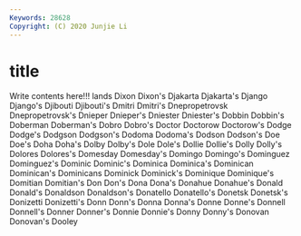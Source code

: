 ```yaml
---
Keywords: 28628
Copyright: (C) 2020 Junjie Li
---
```


# title

Write contents here!!!
lands 
Dixon
Dixon's 
Djakarta 
Djakarta's 
Django 
Django's 
Djibouti 
Djibouti's 
Dmitri 
Dmitri's 
Dnepropetrovsk
Dnepropetrovsk's 
Dnieper 
Dnieper's 
Dniester 
Dniester's 
Dobbin 
Dobbin's 
Doberman 
Doberman's 
Dobro
Dobro's 
Doctor 
Doctorow 
Doctorow's 
Dodge 
Dodge's 
Dodgson 
Dodgson's 
Dodoma 
Dodoma's
Dodson 
Dodson's 
Doe 
Doe's 
Doha 
Doha's 
Dolby 
Dolby's 
Dole 
Dole's
Dollie 
Dollie's 
Dolly 
Dolly's 
Dolores 
Dolores's 
Domesday 
Domesday's 
Domingo 
Domingo's
Dominguez 
Dominguez's 
Dominic 
Dominic's 
Dominica 
Dominica's 
Dominican 
Dominican's 
Dominicans 
Dominick
Dominick's 
Dominique 
Dominique's 
Domitian 
Domitian's 
Don 
Don's 
Dona 
Dona's 
Donahue
Donahue's 
Donald 
Donald's 
Donaldson 
Donaldson's 
Donatello 
Donatello's 
Donetsk 
Donetsk's 
Donizetti
Donizetti's 
Donn 
Donn's 
Donna 
Donna's 
Donne 
Donne's 
Donnell 
Donnell's 
Donner
Donner's 
Donnie 
Donnie's 
Donny 
Donny's 
Donovan 
Donovan's 
Dooley 
